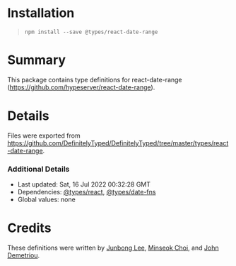 # Installation
> `npm install --save @types/react-date-range`

# Summary
This package contains type definitions for react-date-range (https://github.com/hypeserver/react-date-range).

# Details
Files were exported from https://github.com/DefinitelyTyped/DefinitelyTyped/tree/master/types/react-date-range.

### Additional Details
 * Last updated: Sat, 16 Jul 2022 00:32:28 GMT
 * Dependencies: [@types/react](https://npmjs.com/package/@types/react), [@types/date-fns](https://npmjs.com/package/@types/date-fns)
 * Global values: none

# Credits
These definitions were written by [Junbong Lee](https://github.com/Junbong), [Minseok Choi](https://github.com/Curzy), and [John Demetriou](https://github.com/DemetriouJohn).
